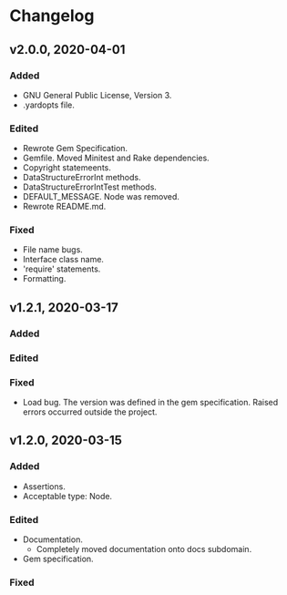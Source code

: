 # Changelog

## v2.0.0, 2020-04-01

### Added

- GNU General Public License, Version 3.
- .yardopts file.

### Edited

- Rewrote Gem Specification.
- Gemfile. Moved Minitest and Rake dependencies.
- Copyright statemeents.
- DataStructureErrorInt methods.
- DataStructureErrorIntTest methods.
- DEFAULT_MESSAGE. Node was removed.
- Rewrote README.md.

### Fixed

- File name bugs.
- Interface class name.
- 'require' statements.
- Formatting.

## v1.2.1, 2020-03-17

### Added

### Edited

### Fixed

- Load bug. The version was defined in the gem specification. Raised errors
 occurred outside the project.

## v1.2.0, 2020-03-15

### Added

- Assertions.
- Acceptable type: Node.

### Edited

- Documentation.
  - Completely moved documentation onto docs subdomain.
- Gem specification.

### Fixed

